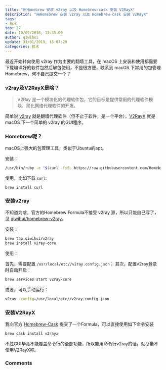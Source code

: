 ```yaml
---
title: "用Homebrew 安装 v2ray 以及 Homebrew-cask 安装 V2RayX"
description: "用Homebrew 安装 v2ray 以及 Homebrew-cask 安装 V2RayX"
tags: 
- 技术
top: 27
date: 10/09/2018, 13:45:00
author: qiwihui
update: 31/01/2019, 16:07:29
categories: 技术
---
```


最近开始转向使用 v2ray 作为主要的翻墙工具，在 macOS 上安装和使用都需要下载编译好的软件包然后解包使用，不是很方便，联系到 macOS 下常用的包管理 Homebrew，何不自己提交一个？
<!--more-->

### v2ray及V2RayX是啥？

> V2Ray 是一个模块化的代理软件包，它的目标是提供常用的代理软件模块，简化网络代理软件的开发。

简单说 [v2ray](https://github.com/v2ray/v2ray-core) 就是翻墙代理软件（但不止于软件，是一个平台）。[V2RayX](https://github.com/Cenmrev/V2RayX) 就是 macOS 下一个简单的 v2ray 的GUI程序。

### Homebrew呢？

macOS上强大的包管理工具，类似于Ubuntu的apt。

安装：

```bash
/usr/bin/ruby -e "$(curl -fsSL https://raw.githubusercontent.com/Homebrew/install/master/install)"
```

使用，比如下载 `curl`:

```
brew install curl
```

### 安装v2ray

不知道为啥，官方的Homebrew Formula不接受 v2ray 源，所以只能自己写了，见 [qiwihui/homebrew-v2ray](https://github.com/qiwihui/homebrew-v2ray)。

安装：

```bash
brew tap qiwihui/v2ray
brew install v2ray-core
```

使用：

首先，需要配置 `/usr/local/etc//v2ray.config.json`；
其次，配置v2ray登录时自动开启：

```bash
brew services start v2ray-core
```
或者，可以手动运行：

```bash
v2ray -config=/usr/local/etc//v2ray.config.json
```

### 安装V2RayX

我向官方 [Homebrew-Cask](https://caskroom.github.io/) 提交了一个Formula，可以直接使用如下命令安装

```bash
brew cask install v2rayx
```

不过GUI毕竟不能覆盖命令行的全部功能，所以能用命令行v2ray的话，就尽量不使用V2RayX吧。

### Comments

